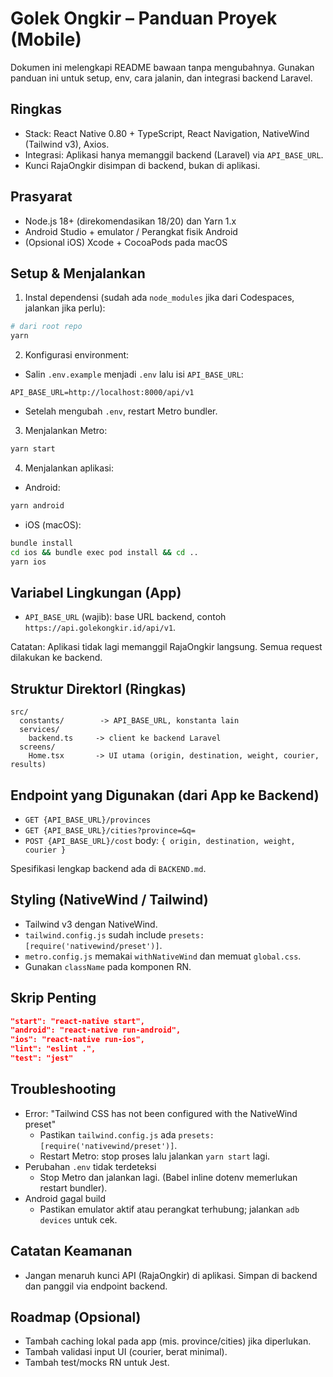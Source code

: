 # Golek Ongkir – Panduan Proyek (Mobile)

Dokumen ini melengkapi README bawaan tanpa mengubahnya. Gunakan panduan ini untuk setup, env, cara jalanin, dan integrasi backend Laravel.

## Ringkas
- Stack: React Native 0.80 + TypeScript, React Navigation, NativeWind (Tailwind v3), Axios.
- Integrasi: Aplikasi hanya memanggil backend (Laravel) via `API_BASE_URL`.
- Kunci RajaOngkir disimpan di backend, bukan di aplikasi.

## Prasyarat
- Node.js 18+ (direkomendasikan 18/20) dan Yarn 1.x
- Android Studio + emulator / Perangkat fisik Android
- (Opsional iOS) Xcode + CocoaPods pada macOS

## Setup & Menjalankan
1) Instal dependensi (sudah ada `node_modules` jika dari Codespaces, jalankan jika perlu):
```sh
# dari root repo
yarn
```

2) Konfigurasi environment:
- Salin `.env.example` menjadi `.env` lalu isi `API_BASE_URL`:
```env
API_BASE_URL=http://localhost:8000/api/v1
```
- Setelah mengubah `.env`, restart Metro bundler.

3) Menjalankan Metro:
```sh
yarn start
```

4) Menjalankan aplikasi:
- Android:
```sh
yarn android
```
- iOS (macOS):
```sh
bundle install
cd ios && bundle exec pod install && cd ..
yarn ios
```

## Variabel Lingkungan (App)
- `API_BASE_URL` (wajib): base URL backend, contoh `https://api.golekongkir.id/api/v1`.

Catatan: Aplikasi tidak lagi memanggil RajaOngkir langsung. Semua request dilakukan ke backend.

## Struktur DirektorI (Ringkas)
```
src/
  constants/        -> API_BASE_URL, konstanta lain
  services/
    backend.ts     -> client ke backend Laravel
  screens/
    Home.tsx       -> UI utama (origin, destination, weight, courier, results)
```

## Endpoint yang Digunakan (dari App ke Backend)
- `GET {API_BASE_URL}/provinces`
- `GET {API_BASE_URL}/cities?province=&q=`
- `POST {API_BASE_URL}/cost` body: `{ origin, destination, weight, courier }`

Spesifikasi lengkap backend ada di `BACKEND.md`.

## Styling (NativeWind / Tailwind)
- Tailwind v3 dengan NativeWind.
- `tailwind.config.js` sudah include `presets: [require('nativewind/preset')]`.
- `metro.config.js` memakai `withNativeWind` dan memuat `global.css`.
- Gunakan `className` pada komponen RN.

## Skrip Penting
```json
"start": "react-native start",
"android": "react-native run-android",
"ios": "react-native run-ios",
"lint": "eslint .",
"test": "jest"
```

## Troubleshooting
- Error: "Tailwind CSS has not been configured with the NativeWind preset"
  - Pastikan `tailwind.config.js` ada `presets: [require('nativewind/preset')]`.
  - Restart Metro: stop proses lalu jalankan `yarn start` lagi.
- Perubahan `.env` tidak terdeteksi
  - Stop Metro dan jalankan lagi. (Babel inline dotenv memerlukan restart bundler).
- Android gagal build
  - Pastikan emulator aktif atau perangkat terhubung; jalankan `adb devices` untuk cek.

## Catatan Keamanan
- Jangan menaruh kunci API (RajaOngkir) di aplikasi. Simpan di backend dan panggil via endpoint backend.

## Roadmap (Opsional)
- Tambah caching lokal pada app (mis. province/cities) jika diperlukan.
- Tambah validasi input UI (courier, berat minimal).
- Tambah test/mocks RN untuk Jest.
